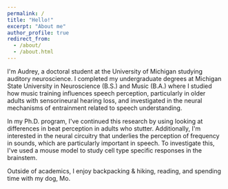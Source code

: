```yaml
---
permalink: /
title: "Hello!"
excerpt: "About me"
author_profile: true
redirect_from: 
  - /about/
  - /about.html
---
```


I'm Audrey, a doctoral student at the University of Michigan studying auditory neuroscience. I completed my undergraduate degrees at Michigan State University in Neuroscience (B.S.) and Music (B.A.) where I studied how music training influences speech perception, particularly in older adults with sensorineural hearing loss, and investigated in the neural mechanisms of entrainment related to speech understanding. 

In my Ph.D. program, I've continued this research by using looking at differences in beat perception in adults who stutter. Additionally, I'm interested in the neural circuitry that underlies the perception of frequency in sounds, which are particularly important in speech. To investigate this, I've used a mouse model to study cell type specific responses in the brainstem. 

Outside of academics, I enjoy backpacking & hiking, reading, and spending time with my dog, Mo. 
